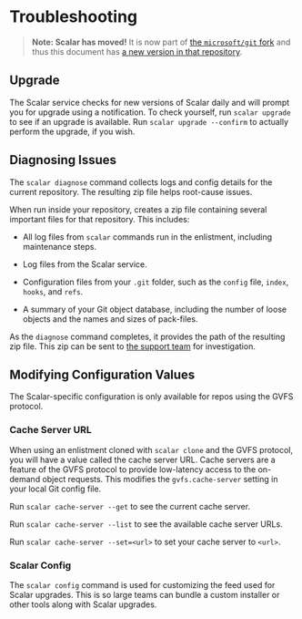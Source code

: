 Troubleshooting
===============

> **Note: Scalar has moved!** It is now part of [the `microsoft/git` fork][microsoft-git]
> and thus this document has [a new version in that repository][git-troubleshooting].

[microsoft-git]: https://github.com/microsoft/git
[git-troubleshooting]: https://github.com/microsoft/git/blob/HEAD/contrib/scalar/docs/troubleshooting.md

Upgrade
-------

The Scalar service checks for new versions of Scalar daily and will prompt you
for upgrade using a notification. To check yourself, run `scalar upgrade` to
see if an upgrade is available. Run `scalar upgrade --confirm` to actually
perform the upgrade, if you wish.

Diagnosing Issues
-----------------

The `scalar diagnose` command collects logs and config details for the current
repository. The resulting zip file helps root-cause issues.

When run inside your repository, creates a zip file containing several important
files for that repository. This includes:

* All log files from `scalar` commands run in the enlistment, including
  maintenance steps.

* Log files from the Scalar service.

* Configuration files from your `.git` folder, such as the `config` file,
  `index`, `hooks`, and `refs`.

* A summary of your Git object database, including the number of loose objects
  and the names and sizes of pack-files.

As the `diagnose` command completes, it provides the path of the resulting
zip file. This zip can be sent to [the support team](mailto:git-client@github.com) for investigation.

Modifying Configuration Values
------------------------------

The Scalar-specific configuration is only available for repos using the
GVFS protocol.

### Cache Server URL

When using an enlistment cloned with `scalar clone` and the GVFS protocol,
you will have a value called the cache server URL. Cache servers are a feature
of the GVFS protocol to provide low-latency access to the on-demand object
requests. This modifies the `gvfs.cache-server` setting in your local Git config
file.

Run `scalar cache-server --get` to see the current cache server.

Run `scalar cache-server --list` to see the available cache server URLs.

Run `scalar cache-server --set=<url>` to set your cache server to `<url>`.

### Scalar Config

The `scalar config` command is used for customizing the feed used for
Scalar upgrades. This is so large teams can bundle a custom installer
or other tools along with Scalar upgrades.
